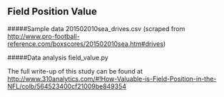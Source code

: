 Field Position Value
-----

#####Sample data
201502010sea_drives.csv
(scraped from http://www.pro-football-reference.com/boxscores/201502010sea.htm#drives)

#####Data analysis
field_value.py


The full write-up of this study can be found at http://www.310analytics.com/#!How-Valuable-is-Field-Position-in-the-NFL/colb/564523400cf21009be849354
